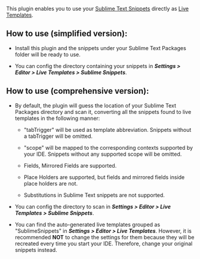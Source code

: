 This plugin enables you to use your [Sublime Text Snippets](http://docs.sublimetext.info/en/latest/extensibility/snippets.html) directly as [Live Templates](https://www.jetbrains.com/help/idea/live-templates.html).

## How to use (simplified version):
- Install this plugin and the snippets under your Sublime Text Packages folder will be ready to use.

- You can config the directory containing your snippets in **_Settings > Editor > Live Templates > Sublime Snippets_**.

## How to use (comprehensive version):
- By default, the plugin will guess the location of your Sublime Text Packages directory and scan it, converting all the snippets found to live templates in the following manner:

  - "tabTrigger" will be used as template abbreviation. Snippets without a tabTrigger will be omitted.

  - "scope" will be mapped to the corresponding contexts supported by your IDE. Snippets without any supported scope will be omitted.

  - Fields, Mirrored Fields are supported.

  - Place Holders are supported, but fields and mirrored fields inside place holders are not.

  - Substitutions in Sublime Text snippets are not supported.

- You can config the directory to scan in **_Settings > Editor > Live Templates > Sublime Snippets_**.

- You can find the auto-generated live templates grouped as "SublimeSnippets" in **_Settings > Editor > Live Templates_**. However, it is recommended **NOT** to change the settings for them because they will be recreated every time you start your IDE. Therefore, change your original snippets instead.
